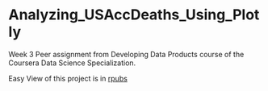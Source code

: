 # Analyzing_USAccDeaths_Using_Plotly
Week 3 Peer assignment from Developing Data Products course of the Coursera Data Science Specialization.

Easy View of this project is in [rpubs](https://rpubs.com/dongjun819/639391)

